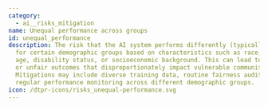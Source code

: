```yaml
---
category:
  - ai__risks_mitigation
name: Unequal performance across groups
id: unequal_performance
description: The risk that the AI system performs differently (typically worse)
  for certain demographic groups based on characteristics such as race, gender,
  age, disability status, or socioeconomic background. This can lead to biased
  or unfair outcomes that disproportionately impact vulnerable communities.
  Mitigations may include diverse training data, routine fairness audits, and
  regular performance monitoring across different demographic groups.
icon: /dtpr-icons/risks_unequal-performance.svg
---
```

